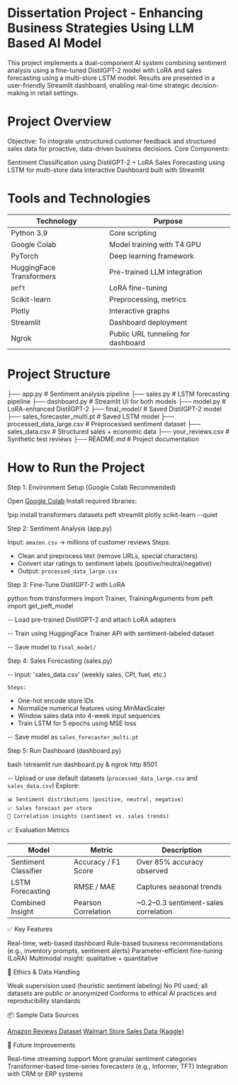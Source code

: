 # Dissertation Project - Enhancing Business Strategies Using LLM Based AI Model

This project implements a dual-component AI system combining sentiment analysis using a fine-tuned DistilGPT-2 model with LoRA and sales forecasting using a multi-store LSTM model. Results are presented in a user-friendly Streamlit dashboard, enabling real-time strategic decision-making in retail settings.

# Project Overview

Objective: To integrate unstructured customer feedback and structured sales data for proactive, data-driven business decisions.
Core Components:

  Sentiment Classification using DistilGPT-2 + LoRA
  Sales Forecasting using LSTM for multi-store data
  Interactive Dashboard built with Streamlit

# Tools and Technologies

| Technology               | Purpose                            |
| ------------------------ | ---------------------------------- |
| Python 3.9               | Core scripting                     |
| Google Colab             | Model training with T4 GPU         |
| PyTorch                  | Deep learning framework            |
| HuggingFace Transformers | Pre-trained LLM integration        |
| `peft`                   | LoRA fine-tuning                   |
| Scikit-learn             | Preprocessing, metrics             |
| Plotly                   | Interactive graphs                 |
| Streamlit                | Dashboard deployment               |
| Ngrok                    | Public URL tunneling for dashboard |


# Project Structure


├── app.py                 # Sentiment analysis pipeline
├── sales.py              # LSTM forecasting pipeline
├── dashboard.py          # Streamlit UI for both models
├── model.py              # LoRA-enhanced DistilGPT-2
├── final_model/          # Saved DistilGPT-2 model
├── sales_forecaster_multi.pt # Saved LSTM model
├── processed_data_large.csv  # Preprocessed sentiment dataset
├── sales_data.csv        # Structured sales + economic data
├── your_reviews.csv      # Synthetic test reviews
├── README.md             # Project documentation


# How to Run the Project

Step 1: Environment Setup (Google Colab Recommended)

Open [Google Colab](https://colab.research.google.com)
Install required libraries:


!pip install transformers datasets peft streamlit plotly scikit-learn --quiet


Step 2: Sentiment Analysis (app.py)

Input: `amazon.csv` → millions of customer reviews
Steps:

  * Clean and preprocess text (remove URLs, special characters)
  * Convert star ratings to sentiment labels (positive/neutral/negative)
  * Output: `processed_data_large.csv`

Step 3: Fine-Tune DistilGPT-2 with LoRA

python
from transformers import Trainer, TrainingArguments
from peft import get_peft_model

 -- Load pre-trained DistilGPT-2 and attach LoRA adapters

 -- Train using HuggingFace Trainer API with sentiment-labeled dataset

 -- Save model to `final_model/`

Step 4: Sales Forecasting (sales.py)

 -- Input: 'sales_data.csv' (weekly sales, CPI, fuel, etc.)

    Steps:

  * One-hot encode store IDs
  * Normalize numerical features using MinMaxScaler
  * Window sales data into 4-week input sequences
  * Train LSTM for 5 epochs using MSE loss

 -- Save model as `sales_forecaster_multi.pt`

Step 5: Run Dashboard (dashboard.py)

bash
!streamlit run dashboard.py & ngrok http 8501


 -- Upload or use default datasets (`processed_data_large.csv` and `sales_data.csv`)
    Explore:

    📊 Sentiment distributions (positive, neutral, negative)
    📈 Sales forecast per store
    🔄 Correlation insights (sentiment vs. sales trends)


📈 Evaluation Metrics

| Model                | Metric              | Description                           |
| -------------------- | ------------------- | ------------------------------------- |
| Sentiment Classifier | Accuracy / F1 Score | Over 85% accuracy observed            |
| LSTM Forecasting     | RMSE / MAE          | Captures seasonal trends              |
| Combined Insight     | Pearson Correlation | \~0.2–0.3 sentiment-sales correlation |


✅ Key Features

  Real-time, web-based dashboard
  Rule-based business recommendations (e.g., inventory prompts, sentiment alerts)
  Parameter-efficient fine-tuning (LoRA)
  Multimodal insight: qualitative + quantitative

🔐 Ethics & Data Handling

  Weak supervision used (heuristic sentiment labeling)
  No PII used; all datasets are public or anonymized
  Conforms to ethical AI practices and reproducibility standards

📦 Sample Data Sources

  [Amazon Reviews Dataset](https://registry.opendata.aws/amazon-reviews/)
  [Walmart Store Sales Data (Kaggle)](https://www.kaggle.com/datasets/yasserh/walmart-dataset)


📌 Future Improvements

  Real-time streaming support
  More granular sentiment categories
  Transformer-based time-series forecasters (e.g., Informer, TFT)
  Integration with CRM or ERP systems
